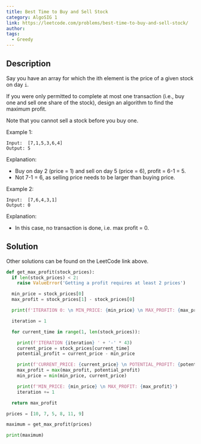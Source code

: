 ```yaml
---
title: Best Time to Buy and Sell Stock
category: AlgoSIG 1
link: https://leetcode.com/problems/best-time-to-buy-and-sell-stock/
author:
tags:
  - Greedy
---
```


## Description

Say you have an array for which the ith element is the price of a given stock on day `i`.

If you were only permitted to complete at most one transaction (i.e., buy one and sell one share of the stock), design an algorithm to find the maximum profit.

Note that you cannot sell a stock before you buy one.

Example 1:
```
Input:  [7,1,5,3,6,4]
Output: 5
```
Explanation:
* Buy on day 2 (price = 1) and sell on day 5 (price = 6), profit = 6-1 = 5.
* Not 7-1 = 6, as selling price needs to be larger than buying price.

Example 2:
```
Input:  [7,6,4,3,1]
Output: 0
```
Explanation:
* In this case, no transaction is done, i.e. max profit = 0.

## Solution

Other solutions can be found on the LeetCode link above.

```python
def get_max_profit(stock_prices):
  if len(stock_prices) < 2:
    raise ValueError('Getting a profit requires at least 2 prices')

  min_price = stock_prices[0]
  max_profit = stock_prices[1] - stock_prices[0]

  print(f'ITERATION 0: \n MIN_PRICE: {min_price} \n MAX_PROFIT: {max_profit}')

  iteration = 1

  for current_time in range(1, len(stock_prices)):

    print(f'ITERATION {iteration} ' + '-' * 43)
    current_price = stock_prices[current_time]
    potential_profit = current_price - min_price

    print(f'CURRENT_PRICE: {current_price} \n POTENTIAL_PROFIT: {potential_profit}')
    max_profit = max(max_profit, potential_profit)
    min_price = min(min_price, current_price)

    print(f'MIN_PRICE: {min_price} \n MAX_PROFIT: {max_profit}')
    iteration += 1

  return max_profit

prices = [10, 7, 5, 8, 11, 9]

maximum = get_max_profit(prices)

print(maximum)
```

